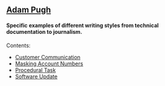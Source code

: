 ## [Adam Pugh](https://github.com/DocAdam/docsamples/wiki#quick-links)
#### Specific examples of different writing styles from technical documentation to journalism.
Contents:
* [Customer Communication](https://github.com/DocAdam/docsamples/wiki/Customer-Communication)
* [Masking Account Numbers](https://github.com/DocAdam/docsamples/wiki/Masking-Account-Numbers)
* [Procedural Task](https://github.com/DocAdam/docsamples/wiki/Procedural-Task)
* [Software Update](https://github.com/DocAdam/docsamples/wiki/Software-Update)
